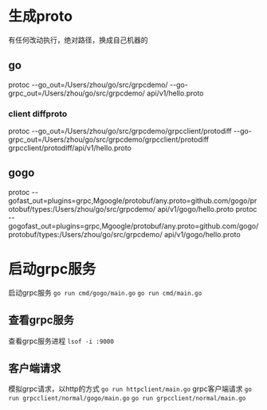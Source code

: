 # 生成proto
有任何改动执行，绝对路径，换成自己机器的
## go
protoc --go_out=/Users/zhou/go/src/grpcdemo/ --go-grpc_out=/Users/zhou/go/src/grpcdemo/ api/v1/hello.proto
### client diffproto
protoc --go_out=/Users/zhou/go/src/grpcdemo/grpcclient/protodiff --go-grpc_out=/Users/zhou/go/src/grpcdemo/grpcclient/protodiff grpcclient/protodiff/api/v1/hello.proto

## gogo
protoc --gofast_out=plugins=grpc,Mgoogle/protobuf/any.proto=github.com/gogo/protobuf/types:/Users/zhou/go/src/grpcdemo/ api/v1/gogo/hello.proto
protoc --gogofast_out=plugins=grpc,Mgoogle/protobuf/any.proto=github.com/gogo/protobuf/types:/Users/zhou/go/src/grpcdemo/ api/v1/gogo/hello.proto


# 启动grpc服务
启动grpc服务
`go run cmd/gogo/main.go`
`go run cmd/main.go`

## 查看grpc服务
查看grpc服务进程
`lsof -i :9000`

## 客户端请求
模拟grpc请求，以http的方式
`go run httpclient/main.go`
grpc客户端请求
`go run grpcclient/normal/gogo/main.go`
`go run grpcclient/normal/main.go`
